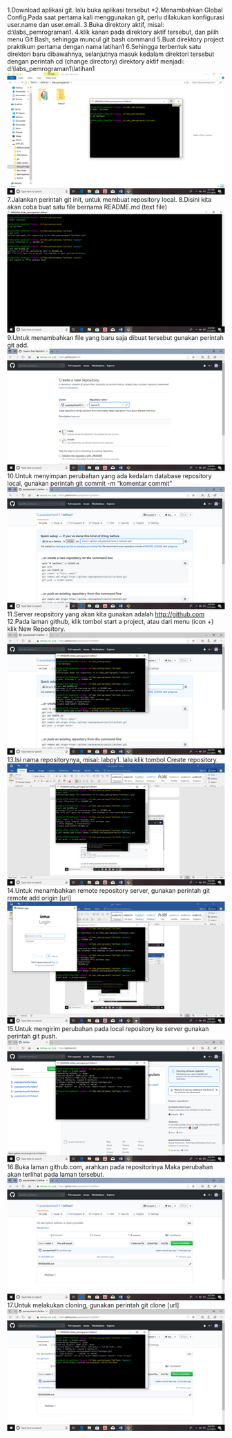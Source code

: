 1.Download aplikasi git. lalu buka aplikasi tersebut
*2.Menambahkan Global Config.Pada saat pertama kali menggunakan git, perlu dilakukan konfigurasi user.name dan user.email.
3.Buka direktory aktif, misal: d:\labs_pemrograman1.
4.klik kanan pada direktory aktif tersebut, dan pilih menu Git Bash, sehingga muncul git bash command 
5.Buat direktory project praktikum pertama dengan nama latihan1
6.Sehingga terbentuk satu direktori baru dibawahnya, selanjutnya masuk kedalam direktori tersebut dengan perintah cd (change directory)    direktory aktif menjadi: d:\labs_pemrograman1\latihan1
![](Screenshot/1.png)
7.Jalankan perintah git init, untuk membuat repository local.
8.Disini kita akan coba buat satu file bernama README.md (text file)
![](Screenshot/2.png)
9.Untuk menambahkan file yang baru saja dibuat tersebut gunakan perintah git add.
![](Screenshot/3.png)
10.Untuk menyimpan perubahan yang ada kedalam database repository local, gunakan perintah git commit -m “komentar commit”
![](Screenshot/4.png)
11.Server reopsitory yang akan kita gunakan adalah http://github.com 
12.Pada laman github, klik tombol start a project, atau dari menu (icon +) klik New Repository.
![](Screenshot/5.png)
13.Isi nama repositorynya, misal: labpy1. lalu klik tombol Create repository.
![](Screenshot/6.png)
14.Untuk menambahkan remote repository server, gunakan perintah git remote add origin [url]
![](Screenshot/7.png)
15.Untuk mengirim perubahan pada local repository ke server gunakan perintah git push.
![](Screenshot/8.png)
16.Buka laman github.com, arahkan pada repositorinya.Maka perubahan akan terlihat pada laman tersebut.
![](Screenshot/9.png)
17.Untuk melakukan cloning, gunakan perintah git clone [url]
![](Screenshot/10.png)

